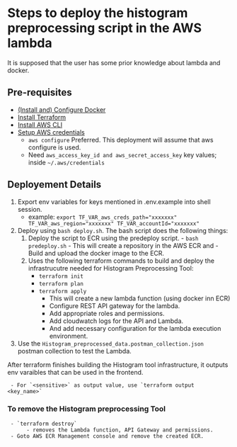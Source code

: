 # Steps to deploy the histogram preprocessing script in the AWS lambda

It is supposed that the user has some prior knowledge about lambda and docker.

## Pre-requisites

- [(Install and) Configure Docker](https://docs.docker.com/engine/install/)
- [Install Terraform](https://developer.hashicorp.com/terraform/tutorials/aws-get-started/install-cli)
- [Install AWS CLI](https://docs.aws.amazon.com/cli/latest/userguide/cli-chap-getting-started.html)
- [Setup AWS credentials](https://docs.aws.amazon.com/cli/latest/userguide/cli-chap-configure.html)
  - `aws configure` Preferred. This deployment will assume that aws configure is used.
  - Need ```aws_access_key_id and aws_secret_access_key``` key values; inside `~/.aws/credentials`

## Deployement Details

1. Export env variables for keys mentioned in .env.example into shell session.
     - example: `export TF_VAR_aws_creds_path="xxxxxxx" TF_VAR_aws_region="xxxxxxx" TF_VAR_accountId="xxxxxxx"`
2. Deploy using `bash deploy.sh`. The bash script does the following things:
     1. Deploy the script to ECR using the predeploy script.
       - `bash predeploy.sh`
            - This will create a repository in the AWS ECR and
            -  Build and upload the docker image to the ECR.
     2. Uses the following terraform commands to build and deploy the infrastrucutre needed   for Histogram Preprocessing Tool:
          - `terraform init`
          - `terraform plan`
          - `terraform apply`
               - This will create a new lambda function (using docker inn ECR)
               - Configure REST API gateway for the lambda.
               - Add appropriate roles and permissions.
               - Add cloudwatch logs for the API and Lambda.
               - And add necessary configuration for the lambda execution environment.
3. Use the `Histogram_preprocessed_data.postman_collection.json` postman collection to test the Lambda.

After terraform finishes building the Histogram tool infrastructure, it outputs env varaibles that can be used in the frontend.

     - For `<sensitive>` as output value, use `terraform output <key_name>`

### To remove the Histogram preprocessing Tool

     - `terraform destroy`
          - removes the Lambda function, API Gateway and permissions.
     - Goto AWS ECR Management console and remove the created ECR.
